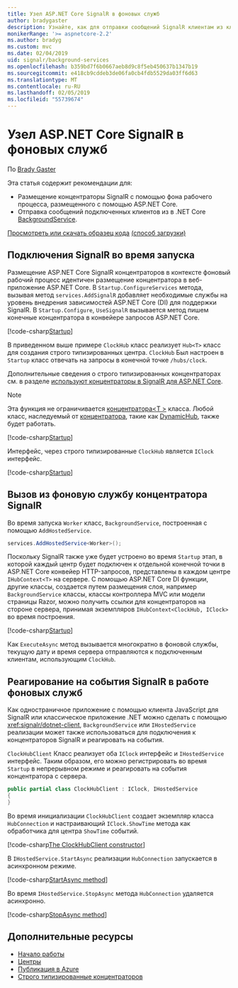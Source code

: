 ```yaml
---
title: Узел ASP.NET Core SignalR в фоновых служб
author: bradygaster
description: Узнайте, как для отправки сообщений SignalR клиентам из классов .NET Core BackgroundService.
monikerRange: '>= aspnetcore-2.2'
ms.author: bradyg
ms.custom: mvc
ms.date: 02/04/2019
uid: signalr/background-services
ms.openlocfilehash: b359bd7f6b0667aeb8d9c8f5eb450637b1347b19
ms.sourcegitcommit: e418cb9cddeb3de06fa0cb4fdb5529da03ff6d63
ms.translationtype: MT
ms.contentlocale: ru-RU
ms.lasthandoff: 02/05/2019
ms.locfileid: "55739674"
---
```

# <a name="host-aspnet-core-signalr-in-background-services"></a>Узел ASP.NET Core SignalR в фоновых служб

По [Brady Gaster](https://twitter.com/bradygaster)

Эта статья содержит рекомендации для:

* Размещение концентраторы SignalR с помощью фона рабочего процесса, размещенного с помощью ASP.NET Core.
* Отправка сообщений подключенных клиентов из в .NET Core [BackgroundService](xref:Microsoft.Extensions.Hosting.BackgroundService).

[Просмотреть или скачать образец кода](https://github.com/aspnet/Docs/tree/master/aspnetcore/signalr/background-service/sample/) [(способ загрузки)](xref:index#how-to-download-a-sample)

## <a name="wire-up-signalr-during-startup"></a>Подключения SignalR во время запуска

Размещение ASP.NET Core SignalR концентраторов в контексте фоновый рабочий процесс идентичен размещение концентратора в веб-приложение ASP.NET Core. В `Startup.ConfigureServices` метода, вызывая метод `services.AddSignalR` добавляет необходимые службы на уровень внедрения зависимостей ASP.NET Core (DI) для поддержки SignalR. В `Startup.Configure`, `UseSignalR` вызывается метод пишем конечные концентратора в конвейере запросов ASP.NET Core.

[!code-csharp[Startup](background-service/sample/Server/Startup.cs?name=Startup)]

В приведенном выше примере `ClockHub` класс реализует `Hub<T>` класс для создания строго типизированных центра. `ClockHub` Был настроен в `Startup` класс отвечать на запросы в конечной точке `/hubs/clock`.

Дополнительные сведения о строго типизированных концентраторах см. в разделе [используют концентраторы в SignalR для ASP.NET Core](xref:signalr/hubs#strongly-typed-hubs).

> [!NOTE]
> Эта функция не ограничивается [концентратора\<T >](xref:Microsoft.AspNetCore.SignalR.Hub`1) класса. Любой класс, наследуемый от [концентратора](xref:Microsoft.AspNetCore.SignalR.Hub), такие как [DynamicHub](xref:Microsoft.AspNetCore.SignalR.DynamicHub), также будет работать.

[!code-csharp[Startup](background-service/sample/Server/ClockHub.cs?name=ClockHub)]

Интерфейс, через строго типизированные `ClockHub` является `IClock` интерфейс.

[!code-csharp[Startup](background-service/sample/HubServiceInterfaces/IClock.cs?name=IClock)]

## <a name="call-a-signalr-hub-from-a-background-service"></a>Вызов из фоновую службу концентратора SignalR

Во время запуска `Worker` класс, `BackgroundService`, построенная с помощью `AddHostedService`.

```csharp
services.AddHostedService<Worker>();
```

Поскольку SignalR также уже будет устроено во время `Startup` этап, в которой каждый центр будет подключен к отдельной конечной точки в ASP.NET Core конвейер HTTP-запросов, представлены в каждом центре `IHubContext<T>` на сервере. С помощью ASP.NET Core DI функции, другие классы, создается путем размещения слоя, например `BackgroundService` классы, классы контроллера MVC или модели страницы Razor, можно получить ссылки для концентраторов на стороне сервера, принимая экземпляров `IHubContext<ClockHub, IClock>` во время построения.

[!code-csharp[Startup](background-service/sample/Server/Worker.cs?name=Worker)]

Как `ExecuteAsync` метод вызывается многократно в фоновой службы, текущую дату и время сервера отправляются к подключенным клиентам, использующим `ClockHub`.

## <a name="react-to-signalr-events-with-background-services"></a>Реагирование на события SignalR в работе фоновых служб

Как одностраничное приложение с помощью клиента JavaScript для SignalR или классическое приложение .NET можно сделать с помощью <xref:signalr/dotnet-client>, `BackgroundService` или `IHostedService` реализации может также использоваться для подключения к концентраторов SignalR и реагировать на события.

`ClockHubClient` Класс реализует оба `IClock` интерфейс и `IHostedService` интерфейс. Таким образом, его можно регистрировать во время `Startup` в непрерывном режиме и реагировать на события концентратора с сервера. 

```csharp
public partial class ClockHubClient : IClock, IHostedService
{
}
```

Во время инициализации `ClockHubClient` создает экземпляр класса `HubConnection` и настраивающий `IClock.ShowTime` метода как обработчика для центра `ShowTime` событий.

[!code-csharp[The ClockHubClient constructor](background-service/sample/Clients.ConsoleTwo/ClockHubClient.cs?name=ClockHubClientCtor)]

В `IHostedService.StartAsync` реализации `HubConnection` запускается в асинхронном режиме.

[!code-csharp[StartAsync method](background-service/sample/Clients.ConsoleTwo/ClockHubClient.cs?name=StartAsync)]

Во время `IHostedService.StopAsync` метода `HubConnection` удаляется асинхронно.

[!code-csharp[StopAsync method](background-service/sample/Clients.ConsoleTwo/ClockHubClient.cs?name=StopAsync)]

## <a name="additional-resources"></a>Дополнительные ресурсы

* [Начало работы](xref:tutorials/signalr)
* [Центры](xref:signalr/hubs)
* [Публикация в Azure](xref:signalr/publish-to-azure-web-app)
* [Строго типизированные концентраторов](xref:signalr/hubs#strongly-typed-hubs)

